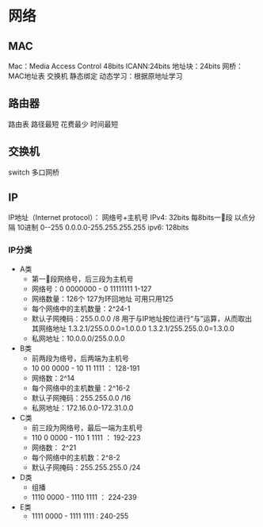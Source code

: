 # 网络
## MAC
Mac：Media Access Control
48bits  ICANN:24bits 地址块：24bits
网桥：MAC地址表 交换机
  静态绑定
  动态学习：根据原地址学习

## 路由器 
路由表 
路径最短
花费最少
时间最短  

## 交换机
switch 多口网桥

## IP
IP地址（Internet protocol）： 网络号+主机号
IPv4: 32bits 每8bits一段 以点分隔
10进制 0--255 0.0.0.0-255.255.255.255
ipv6: 128bits

### IP分类
- A类
  - 第一段网络号，后三段为主机号
  - 网络号：0 0000000 - 0 11111111 1-127
  - 网络数量：126个 127为环回地址 可用只用125
  - 每个网络中的主机数量：2^24-1
  - 默认子网掩码：255.0.0.0 /8 用于与IP地址按位进行“与”运算，从而取出其网络地址  1.3.2.1/255.0.0.0=1.0.0.0 1.3.2.1/255.255.0.0=1.3.0.0
  - 私网地址：10.0.0.0/255.0.0.0
- B类
  - 前两段为络号，后两端为主机号
  - 10 00 0000 - 10 11 1111 ： 128-191
  - 网络数：2^14 
  - 每个网络中的主机数量：2^16-2
  - 默认子网掩码：255.255.0.0 /16
  - 私网地址：172.16.0.0-172.31.0.0
- C类
  - 前三段为网络号，最后一端为主机号
  - 110 0 0000 - 110 1 1111 ： 192-223
  - 网络数： 2^21
  - 每个网络中的主机数：2^8-2
  - 默认子网掩码：255.255.255.0  /24
- D类
  - 组播
  - 1110 0000 - 1110 1111 ： 224-239
- E类
  - 1111 0000 - 1111 1111 : 240-255